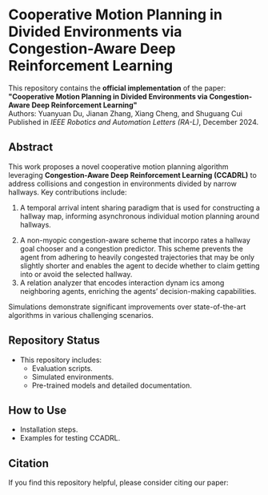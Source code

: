 # Cooperative Motion Planning in Divided Environments via Congestion-Aware Deep Reinforcement Learning

This repository contains the **official implementation** of the paper:  
**"Cooperative Motion Planning in Divided Environments via Congestion-Aware Deep Reinforcement Learning"**  
Authors: Yuanyuan Du, Jianan Zhang, Xiang Cheng, and Shuguang Cui  
Published in *IEEE Robotics and Automation Letters (RA-L)*, December 2024.

## Abstract

This work proposes a novel cooperative motion planning algorithm leveraging **Congestion-Aware Deep Reinforcement Learning (CCADRL)** to address collisions and congestion in environments divided by narrow hallways. Key contributions include:
1. A temporal arrival intent sharing paradigm that is used
 for constructing a hallway map, informing asynchronous
 individual motion planning around hallways.
 2) A non-myopic congestion-aware scheme that incorpo
rates a hallway goal chooser and a congestion predictor.
 This scheme prevents the agent from adhering to heavily
 congested trajectories that may be only slightly shorter
 and enables the agent to decide whether to claim getting
 into or avoid the selected hallway.
 3) A relation analyzer that encodes interaction dynam
ics among neighboring agents, enriching the agents’
 decision-making capabilities.

Simulations demonstrate significant improvements over state-of-the-art algorithms in various challenging scenarios.

## Repository Status

- This repository includes:
  - Evaluation scripts.
  - Simulated environments.
  - Pre-trained models and detailed documentation.

## How to Use

- Installation steps.
- Examples for testing CCADRL.

## Citation

If you find this repository helpful, please consider citing our paper:




